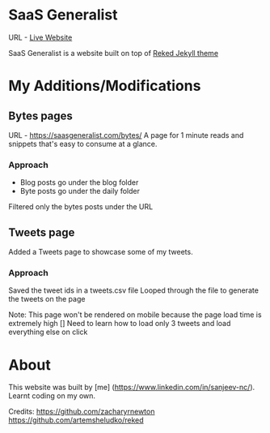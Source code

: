 # SaaS Generalist
URL - [Live Website](https://saasgeneralist.com)

SaaS Generalist is a website built on top of [Reked Jekyll theme](https://jekyll-themes.com/reked/)

# My Additions/Modifications

## Bytes pages
URL - https://saasgeneralist.com/bytes/
A page for 1 minute reads and snippets that's easy to consume at a glance. 

### Approach
- Blog posts go under the blog folder
- Byte posts go under the daily folder

Filtered only the bytes posts under the URL

## Tweets page
Added a Tweets page to showcase some of my tweets.  

### Approach
Saved the tweet ids in a tweets.csv file
Looped through the file to generate the tweets on the page

Note: This page won't be rendered on mobile because the page load time is extremely high
[] Need to learn how to load only 3 tweets and load everything else on click

# About
This website was built by [me] (https://www.linkedin.com/in/sanjeev-nc/). Learnt coding on my own.

Credits:
https://github.com/zacharyrnewton
https://github.com/artemsheludko/reked
